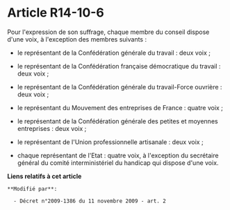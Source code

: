 # Article R14-10-6

Pour l'expression de son suffrage, chaque membre du conseil dispose d'une voix, à l'exception des membres suivants :

- le représentant de la Confédération générale du travail : deux voix ;

- le représentant de la Confédération française démocratique du travail : deux voix ;

- le représentant de la Confédération générale du travail-Force ouvrière : deux voix ;

- le représentant du Mouvement des entreprises de France : quatre voix ;

- le représentant de la Confédération générale des petites et moyennes entreprises : deux voix ;

- le représentant de l'Union professionnelle artisanale : deux voix ;

- chaque représentant de l'Etat : quatre voix, à l'exception     du secrétaire général du comité interministériel du handicap
qui dispose d'une voix.

**Liens relatifs à cet article**

	**Modifié par**:

	  - Décret n°2009-1386 du 11 novembre 2009 - art. 2
